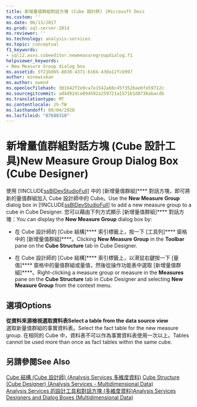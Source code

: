 ```yaml
---
title: 新增量值群組對話方塊 (Cube 設計師) |Microsoft Docs
ms.custom: ''
ms.date: 06/13/2017
ms.prod: sql-server-2014
ms.reviewer: ''
ms.technology: analysis-services
ms.topic: conceptual
f1_keywords:
- sql12.asvs.cubeeditor.newmeasuregroupdialog.f1
helpviewer_keywords:
- New Measure Group dialog box
ms.assetid: 5f21b865-8030-4371-b16b-430a12fcb997
author: minewiskan
ms.author: owend
ms.openlocfilehash: 301642f2e9ca7e1542a60c45f352bae6fe59712c
ms.sourcegitcommit: ad4d92dce894592a259721a1571b1d8736abacdb
ms.translationtype: MT
ms.contentlocale: zh-TW
ms.lasthandoff: 08/04/2020
ms.locfileid: "87688310"
---
```

# <a name="new-measure-group-dialog-box-cube-designer"></a><span data-ttu-id="a7896-102">新增量值群組對話方塊 (Cube 設計工具)</span><span class="sxs-lookup"><span data-stu-id="a7896-102">New Measure Group Dialog Box (Cube Designer)</span></span>
  <span data-ttu-id="a7896-103">使用 [!INCLUDE[ssBIDevStudioFull](../includes/ssbidevstudiofull-md.md)] 中的 [新增量值群組]\*\*\*\* 對話方塊，即可將新的量值群組加入 Cube 設計師中的 Cube。</span><span class="sxs-lookup"><span data-stu-id="a7896-103">Use the **New Measure Group** dialog box in [!INCLUDE[ssBIDevStudioFull](../includes/ssbidevstudiofull-md.md)] to add a new measure group to a cube in Cube Designer.</span></span> <span data-ttu-id="a7896-104">您可以藉由下列方式顯示 [新增量值群組]\*\*\*\* 對話方塊：</span><span class="sxs-lookup"><span data-stu-id="a7896-104">You can display the **New Measure Group** dialog box by:</span></span>  
  
-   <span data-ttu-id="a7896-105">在 Cube 設計師的 [Cube 結構]\*\*\*\* 索引標籤上，按一下 [工具列]\*\*\*\* 窗格中的 [新增量值群組]\*\*\*\*。</span><span class="sxs-lookup"><span data-stu-id="a7896-105">Clicking **New Measure Group** in the **Toolbar** pane on the **Cube Structure** tab in Cube Designer.</span></span>  
  
-   <span data-ttu-id="a7896-106">在 Cube 設計師的 [Cube 結構]\*\*\*\* 索引標籤上，以滑鼠右鍵按一下 [量值]\*\*\*\* 窗格中的量值群組或量值，然後從操作功能表中選取 [新增量值群組]\*\*\*\*。</span><span class="sxs-lookup"><span data-stu-id="a7896-106">Right-clicking a measure group or measure in the **Measures** pane on the **Cube Structure** tab in Cube Designer and selecting **New Measure Group** from the context menu.</span></span>  
  
## <a name="options"></a><span data-ttu-id="a7896-107">選項</span><span class="sxs-lookup"><span data-stu-id="a7896-107">Options</span></span>  
 <span data-ttu-id="a7896-108">**從資料來源檢視選取資料表**</span><span class="sxs-lookup"><span data-stu-id="a7896-108">**Select a table from the data source view**</span></span>  
 <span data-ttu-id="a7896-109">選取新量值群組的事實資料表。</span><span class="sxs-lookup"><span data-stu-id="a7896-109">Select the fact table for the new measure group.</span></span> <span data-ttu-id="a7896-110">在相同的 Cube 中，資料表不可以作為事實資料表使用一次以上。</span><span class="sxs-lookup"><span data-stu-id="a7896-110">Tables cannot be used more than once as fact tables within the same cube.</span></span>  
  
## <a name="see-also"></a><span data-ttu-id="a7896-111">另請參閱</span><span class="sxs-lookup"><span data-stu-id="a7896-111">See Also</span></span>  
 <span data-ttu-id="a7896-112">[Cube 結構 &#40;Cube 設計師&#41; &#40;Analysis Services 多維度資料&#41;](cube-structure-cube-designer-analysis-services-multidimensional-data.md) </span><span class="sxs-lookup"><span data-stu-id="a7896-112">[Cube Structure &#40;Cube Designer&#41; &#40;Analysis Services - Multidimensional Data&#41;](cube-structure-cube-designer-analysis-services-multidimensional-data.md) </span></span>  
 [<span data-ttu-id="a7896-113">Analysis Services 的設計工具和對話方塊 &#40;多維度資料&#41;</span><span class="sxs-lookup"><span data-stu-id="a7896-113">Analysis Services Designers and Dialog Boxes &#40;Multidimensional Data&#41;</span></span>](analysis-services-designers-and-dialog-boxes-multidimensional-data.md)  
  
  
